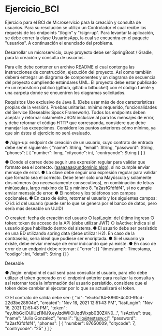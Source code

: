 # Ejercicio_BCI
Ejercicio para el BCI de Microservicio para la creación y consulta de usuarios. Para su resolución se utilizó un Controlador el cual recibe los requests de los endpoints "/login" y "/sign-up".
Para levantar la aplicación, se debe correr la clase UsuariosApp, la cual se encuentra en el paquete "usuarios". A continuación el enunciado del problema.

Desarrollar un microservicio, cuyo proyecto debe ser SpringBoot / Gradle, para la creación y consulta de usuarios.

Para ello debe contener un archivo README el cual contenga las instrucciones de construcción, ejecución del proyecto. Así como también deberá entregar un diagrama de componentes y un
diagrama de secuencia del proyecto cumpliendo estándares UML. El proyecto debe estar publicado en un repositorio público (github, gitlab o bitbucket) con el código fuente y una carpeta donde se encuentren los diagramas solicitados.

Requisitos
Uso exclusivo de Java 8. (Debe usar más de dos características propias de la versión).
Pruebas unitarias: mínimo requerido, funcionalidades del Service (Deseable: Spock Framework).
Todos los endpoints deben aceptar y retornar solamente JSON inclusive al para los mensajes de error, y debe retornar el código HTTP que corresponda, considere que debe manejar las excepciones.
Considere los puntos anteriores cómo mínimo, ya que sin éstos el ejercicio no será evaluado.

● /sign-up: endpoint de creación de un usuario, cuyo contrato de entrada debe ser el siguiente:
  {
      "name": String,
      "email": String,
      "password": String,
      "phones": [
                  {
                  "number": long,
                  "citycode": int,
                  "contrycode": String
                  }
                ]
  }
  
● Donde el correo debe seguir una expresión regular para validar que formato sea el correcto. (aaaaaaa@undominio.algo), si no cumple enviar mensaje de error.
● La clave debe seguir una expresión regular para validar que formato sea el correcto.
Debe tener solo una Mayúscula y solamente dos números (no necesariamente consecutivos), en combinación de letras minúsculas, largo máximo de 12 y mínimo 8.
"a2asfGfdfdf4", si no cumple enviar mensaje de error.
● El nombre y los teléfonos son campos opcionales.
● En caso de éxito, retornar el usuario y los siguientes campos:
  ○ id: id del usuario (puede ser lo que se genera por el banco de datos, pero sería   más deseable un UUID)
  
  ○ created: fecha de creación del usuario
  ○ lastLogin: del último ingreso
  ○ token: token de acceso de la API (debe utilizar JWT)
  ○ isActive: Indica si el usuario sigue habilitado dentro del sistema.
● El usuario debe ser persistido en una BD utilizando spring data (debe utilizar H2). En caso de la contraseña, sería ideal que pudiese ser encriptada.
● Si el usuario ya existe, debe enviar mensaje de error indicando que ya existe.
● En caso de error de un endpoint debe retornar:
  {
  "error": [{
            "timestamp": Timestamp,
            "codigo": int,
            "detail": String
            }]
  }
  
Deseable

● /login: endpoint el cual será para consultar el usuario, para ello debe utilizar el token generado en el endpoint anterior para realizar la consulta y así retornar toda la información del usuario
persistido, considere que el token debe cambiar al ejecutar por lo que se actualizará el token.

○ El contrato de salida debe ser:
  {
  "id": "e5c6cf84-8860-4c00-91cd-22d3be28904e",
  "created": "Nov 16, 2021 12:51:43 PM",
  "lastLogin": "Nov 16, 2021 12:51:43 PM",
  "token": "eyJhbGciOiJIUzI1NiJ9.eyJzdWIiOiJqdWxpb0B0ZXN0...",
  "isActive": true,
  "name": "Julio Gonzalez",
  "email": "julio@testssw.cl",
  "password": "a2asfGfdfdf4",
  "phones": [
              {
              "number": 87650009,
              "citycode": 7,
              "contrycode": "25"
              }
          ]
  }
